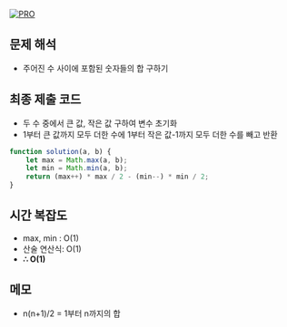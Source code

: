 [![PRO]][Link]

## 문제 해석

- 주어진 수 사이에 포함된 숫자들의 합 구하기

## 최종 제출 코드

- 두 수 중에서 큰 값, 작은 값 구하여 변수 초기화
- 1부터 큰 값까지 모두 더한 수에 1부터 작은 값-1까지 모두 더한 수를 빼고 반환

```js
function solution(a, b) {
    let max = Math.max(a, b);
    let min = Math.min(a, b);
    return (max++) * max / 2 - (min--) * min / 2;
}
```

## 시간 복잡도

- max, min : O(1)
- 산술 연산식: O(1)
- **∴ O(1)**

## 메모

- n(n+1)/2 = 1부터 n까지의 합

<!---------------------------------------------------------------------------->

[PRO]: https://github.com/GoSSaChin/algorithm-js/assets/107768516/67c43b52-bc3f-4571-a249-5519021afbb0
[Link]: https://school.programmers.co.kr/learn/courses/30/lessons/12912
